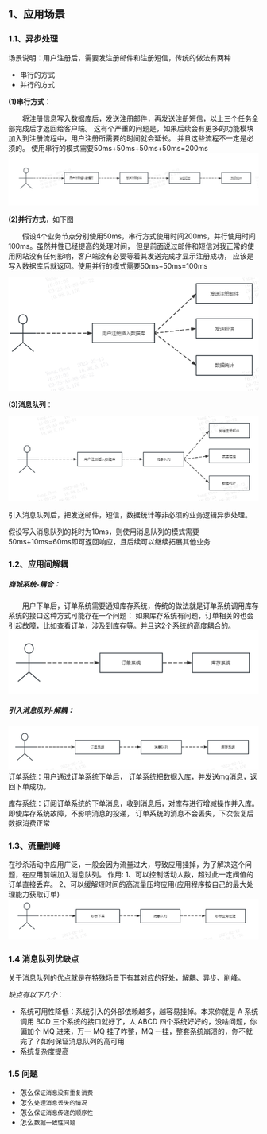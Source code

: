 ## 1、应用场景
### 1.1、异步处理
场景说明：用户注册后，需要发注册邮件和注册短信，传统的做法有两种
* 串行的方式
* 并行的方式

**(1)串行方式**：

　　将注册信息写入数据库后，发送注册邮件，再发送注册短信，以上三个任务全部完成后才返回给客户端。
这有个严重的问题是，如果后续会有更多的功能模块加入到注册流程中，用户注册所需要的时间就会延长。
并且这些流程不一定是必须的。 使用串行的模式需要50ms+50ms+50ms+50ms=200ms
![串行方式](../../images/rabbitmq/1_chuanxingfangshi.png)

**(2)并行方式**，如下图

　　假设4个业务节点分别使用50ms，串行方式使用时间200ms，并行使用时间100ms。虽然并性已经提高的处理时间，
但是前面说过邮件和短信对我正常的使用网站没有任何影响，客户端没有必要等着其发送完成才显示注册成功，
应该是写入数据库后就返回。使用并行的模式需要50ms+50ms=100ms

![并行方式](../../images/rabbitmq/1_bingxingfangshi.png)


**(3)消息队列**：

![消息队列](../../images/rabbitmq/1_xiaoxiduilie.png)

引入消息队列后，把发送邮件，短信，数据统计等非必须的业务逻辑异步处理。

假设写入消息队列的耗时为10ms，则使用消息队列的模式需要50ms+10ms=60ms即可返回响应，且后续可以继续拓展其他业务

### 1.2、应用间解耦
##### 商城系统-耦合：
　　用户下单后，订单系统需要通知库存系统，传统的做法就是订单系统调用库存系统的接口这种方式可能存在一个问题：
如果库存系统有问题，订单相关的也会引起故障，比如查看订单，涉及到库存等。并且这2个系统的高度耦合的。
![应用间解耦](../../images/rabbitmq/1_yingyongjianjieou.png)

##### 引入消息队列-解耦：
![解耦](../../images/rabbitmq/1_jieou.png)
订单系统：用户通过订单系统下单后， 订单系统把数据入库，并发送mq消息，返回下单成功。

库存系统：订阅订单系统的下单消息，收到消息后，对库存进行增减操作并入库。即使库存系统故障，不影响消息的投递，
订单系统的消息不会丢失，下次恢复后数据消费正常

### 1.3、流量削峰
在秒杀活动中应用广泛，一般会因为流量过大，导致应用挂掉，为了解决这个问题，在应用前端加入消息队列。
作用:
1、可以控制活动人数，超过此一定阀值的订单直接丢弃。
2、可以缓解短时间的高流量压垮应用(应用程序按自己的最大处理能力获取订单)
![流量削峰](../../images/rabbitmq/1_liuliangxiaofeng.png)

### 1.4 消息队列优缺点

关于消息队列的优点就是在特殊场景下有其对应的好处，解耦、异步、削峰。

*缺点有以下几个*：
* 系统可用性降低：系统引入的外部依赖越多，越容易挂掉。本来你就是 A 系统调用 BCD 三个系统的接口就好了，人 ABCD 四个系统好好的，没啥问题，你偏加个 MQ 进来，万一 MQ 挂了咋整，MQ 一挂，整套系统崩溃的，你不就完了？如何保证消息队列的高可用
* 系统复杂度提高

### 1.5 问题
* 怎么`保证消息没有重复消费`
* 怎么`处理消息丢失的情况`
* 怎么`保证消息传递的顺序性`
* 怎么`数据一致性问题`
